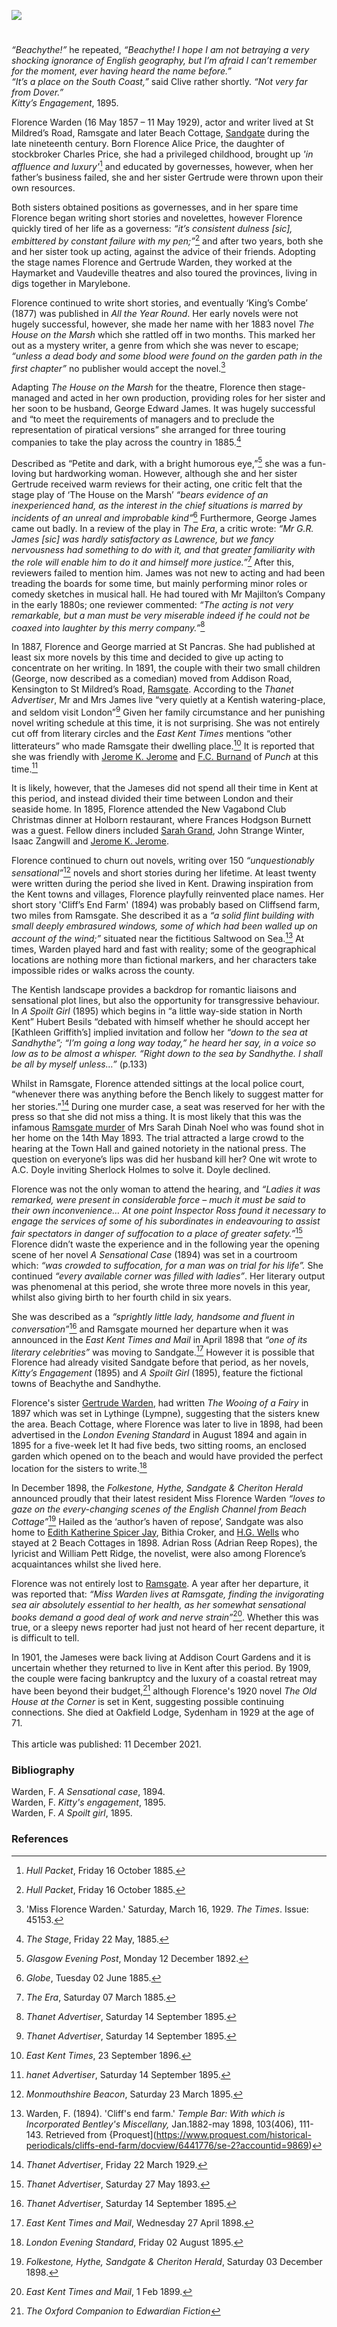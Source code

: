 <a href="https://dev.visual-essays.app"><img src="https://dev-visual-essays.netlify.app/images/ve-button.png"></a>
<param ve-config title="Florence Warden (Florence Alice James) (1857 – 1929)" author="Michelle Crowther" layout="vtl" 
banner="/images/banners/19c.jpg">

<param ve-entity eid="Q736439" aliases="Ramsgate">
<param ve-entity eid="Q2287962" aliases="Cliffsend">

#

_“Beachythe!”_    he repeated, _“Beachythe! I hope I am not betraying a very shocking ignorance of English geography, but I’m afraid I can’t remember for the moment, ever having heard the name before.”       
“It’s a place on the South Coast,”_ said Clive rather shortly. _“Not very far from Dover.”_    
_Kitty’s Engagement_, 1895.   
<param ve-image url="https://upload.wikimedia.org/wikipedia/commons/4/4b/Hythe_seafront_-_geograph.org.uk_-_1960795.jpg" label="Hythe seafront" attribution="E Gammie, CC BY-SA 2.0, via Wikimedia Commons">

Florence Warden (16 May 1857 – 11 May 1929), actor and writer lived at St Mildred’s Road, Ramsgate and later Beach Cottage, [Sandgate](/placesqz/sandgate-overview) during the late nineteenth century. Born Florence Alice Price, the daughter of stockbroker Charles Price, she had a privileged childhood, brought up _'in affluence and luxury'_[^ref1] and educated by governesses, however, when her father’s business failed, she and her sister Gertrude were thrown upon their own resources. 
<param ve-image url="https://upload.wikimedia.org/wikipedia/commons/7/7e/Portret_van_Florence_Warden%2C_RP-F-2001-7-1358E-15.jpg" label="Portrait of Florence Warden" attribution="Rijksmuseum, CC0, via Wikimedia Commons">

Both sisters obtained positions as governesses, and in her spare time Florence began writing short stories and novelettes, however Florence quickly tired of her life as a governess: _“it’s consistent dulness [sic], embittered by constant failure with my pen;”_[^ref2] and after two years, both she and her sister took up acting, against the advice of their friends.  Adopting the stage names Florence and Gertrude Warden, they worked at the Haymarket and Vaudeville theatres and also toured the provinces, living in digs together in Marylebone.
<param ve-image url="https://upload.wikimedia.org/wikipedia/commons/a/a2/TheGovernessRebeccaSolomon.jpg" label="The Governess, Rebecca Solomon c.1851" attribution="Rebecca Solomon, Public domain, via Wikimedia Commons">

Florence continued to write short stories, and eventually ‘King’s Combe’ (1877) was published in _All the Year Round_.  Her early novels were not hugely successful, however, she made her name with her 1883 novel _The House on the Marsh_ which she rattled off in two months. This marked her out as a mystery writer, a genre from which she was never to escape; _“unless a dead body and some blood were found on the garden path in the first chapter”_ no publisher would accept the novel.[^ref3]   
<param ve-image url="https://upload.wikimedia.org/wikipedia/commons/3/3c/Dickensjunior-1874.jpg" label="Charles Dickens Jnr, April 1873, editor of All The Year Round" attribution="Unknown author, Public domain, via Wikimedia Commons">

Adapting _The House on the Marsh_ for the theatre, Florence then stage-managed and acted in her own production, providing roles for her sister and her soon to be husband, George Edward James. It was hugely successful and “to meet the requirements of managers and to preclude the representation of piratical versions” she arranged for three touring companies to take the play across the country in 1885.[^ref4] 
<param ve-image url="https://upload.wikimedia.org/wikipedia/commons/1/19/G_Durand_Saturday_Night_at_the_Victoria_Theatre_BL.jpg" label="Saturday Night at the Victoria Theatre, wood-engraving, published in The Graphic, 26 October 1872" attribution="Godefroy Durand, Public domain, via Wikimedia Commons © The British Library Board">

Described as “Petite and dark, with a bright humorous eye,”[^ref5]  she was a fun-loving but hardworking woman. However, although she and her sister Gertrude received warm reviews for their acting, one critic felt that the stage play of ‘The House on the Marsh’ _“bears evidence of an inexperienced hand, as the interest in the chief situations is marred by incidents of an unreal and improbable kind”_[^ref6]  Furthermore, George James came out badly. In a review of the play in _The Era_, a critic wrote: _“Mr G.R. James [sic] was hardly satisfactory as Lawrence, but we fancy nervousness had something to do with it, and that greater familiarity with the role will enable him to do it and himself more justice.”_[^ref7]  After this, reviewers failed to mention him. James was not new to acting and had been treading the boards for some time, but mainly performing minor roles or comedy sketches in musical hall. He had toured with Mr Majilton’s Company in the early 1880s; one reviewer commented: _“The acting is not very remarkable, but a man must be very miserable indeed if he could not be coaxed into laughter by this merry company.”_[^ref9] 
<param ve-image url="https://upload.wikimedia.org/wikipedia/commons/1/11/Joseph_Clayton_Clark_AReader_of_The_Era.jpg" label="A reader of The Era" attribution="Joseph Clayton Clark, Public domain, via Wikimedia Commons">

In 1887, Florence and George married at St Pancras. She had published at least six more novels by this time and decided to give up acting to concentrate on her writing.  In 1891, the couple with their two small children (George, now described as a comedian) moved from Addison Road, Kensington to St Mildred’s Road, [Ramsgate](/19c/19c-ramsgate). 
According to the _Thanet Advertiser_, Mr and Mrs James live “very quietly at a Kentish watering-place, and seldom visit London”[^ref9]  Given her family circumstance and her punishing novel writing schedule at this time, it is not surprising. She was not entirely cut off from literary circles and the _East Kent Times_ mentions “other litterateurs” who made Ramsgate their dwelling place.[^ref10]   It is reported that she was friendly with [Jerome K. Jerome](/19c/19c-jerome-biography) and [F.C. Burnand](19c-burnand-biography) of _Punch_ at this time.[^ref11] 
<param ve-image url="https://upload.wikimedia.org/wikipedia/commons/7/71/Francis_Burnand.png" label="Francis Burnand" attribution="Frederick Tancock Palmer, Public domain, via Wikimedia Commons">

It is likely, however, that the Jameses did not spend all their time in Kent at this period, and instead divided their time between London and their seaside home. In 1895, Florence attended the New Vagabond Club Christmas dinner at Holborn restaurant, where Frances Hodgson Burnett was a guest. Fellow diners included [Sarah Grand](19c/19c-grand-biography), John Strange Winter, Isaac Zangwill and [Jerome K. Jerome](/19c/19c-jerome-biography).
<param ve-image url="https://upload.wikimedia.org/wikipedia/commons/1/11/Jerome_K._Jerome_%287893553318%29.jpg" label="Jerome K. Jerome, c.1890s" attribution="National Media Museum from UK, No restrictions, via Wikimedia Commons">

Florence continued to churn out novels, writing over 150 _“unquestionably sensational”_[^ref12] novels and short stories during her lifetime. At least twenty were written during the period she lived in Kent.  Drawing inspiration from the Kent towns and villages, Florence playfully reinvented place names. Her short story 'Cliff’s End Farm' (1894) was probably based on Cliffsend farm, two miles from Ramsgate. She described it as a _“a solid flint building with small deeply embrasured windows, some of which had been walled up on account of the wind;”_  situated near the fictitious Saltwood on Sea.[^ref13]  At times, Warden played hard and fast with reality; some of the geographical locations are nothing more than fictional markers, and her characters take impossible rides or walks across the county. 
<param ve-image url="https://upload.wikimedia.org/wikipedia/commons/2/22/Cliffs_between_Cliffsend_and_Ramsgate.jpg" label="Cliffs between Cliffsend and Ramsgate" attribution="Nilfanion, CC BY-SA 4.0, via Wikimedia Commons">

The Kentish landscape provides a backdrop for romantic liaisons and sensational plot lines, but also the opportunity for transgressive behaviour. In _A Spoilt Girl_ (1895) which begins in “a little way-side station in North Kent” Hubert Besils “debated with himself whether he should accept her [Kathleen Griffith’s] implied invitation and follow her _“down to the sea at Sandhythe”; “I’m going a long way today,” he heard her say, in a voice so low as to be almost a whisper. “Right down to the sea by Sandhythe. I shall be all by myself unless…”_ (p.133)
<param ve-image url="https://upload.wikimedia.org/wikipedia/commons/9/9e/The_promenade%2C_Sandgate%2C_England-LCCN2002708091.jpg" label="The Promenade, Sandgate" attribution="Photochrom Print Collection, Public domain, via Wikimedia Commons">

Whilst in Ramsgate, Florence attended sittings at the local police court, “whenever there was anything before the Bench likely to suggest matter for her stories.”[^ref14]  During one murder case, a seat was reserved for her with the press so that she did not miss a thing. It is most likely that this was the infamous [Ramsgate murder](https://theisleofthanetnews.com/2017/12/18/a-ramsgate-murder-from-1893-features-in-a-new-penny-dreadfuls-book/) of Mrs Sarah Dinah Noel who was found shot in her home on the 14th May 1893. The trial attracted a large crowd to the hearing at the Town Hall and gained notoriety in the national press. The question on everyone’s lips was did her husband kill her? One wit wrote to A.C. Doyle inviting Sherlock Holmes to solve it. Doyle declined.
<param ve-image url="https://stor.artstor.org/stor/7d4c5d4c-62c0-40e9-a900-3b7400521033" label="Ramsgate Commemorative Map 1884-1934">

Florence was not the only woman to attend the hearing, and _“Ladies it was remarked, were present in considerable force – much it must be said to their own inconvenience… At one point Inspector Ross found it necessary to engage the services of some of his subordinates in endeavouring to assist fair spectators in danger of suffocation to a place of greater safety.”_[^ref15]  Florence didn’t waste the experience and in the following year the opening scene of her novel _A Sensational Case_ (1894) was set in a courtroom which: _“was crowded to suffocation, for a man was on trial for his life”._ She continued _“every available corner was filled with ladies”_.  Her literary output was phenomenal at this period, she wrote three more novels in this year, whilst also giving birth to her fourth child in six years.
<param ve-image url="https://upload.wikimedia.org/wikipedia/commons/6/6c/New_Road%2C_Ramsgate%2C_England-LCCN2002708073.jpg" label="New Road, Ramsgate" attribution="Photochrom Print Collection, Public domain, via Wikimedia Commons">

She was described as a _“sprightly little lady, handsome and fluent in conversation”_[^ref16] and Ramsgate mourned her departure when it was announced in the _East Kent Times and Mail_ in April 1898 that _“one of its literary celebrities”_ was moving to Sandgate.[^ref17] However it is possible that Florence had already visited Sandgate before that period, as her novels, _Kitty’s Engagement_ (1895) and _A Spoilt Girl_ (1895), feature the fictional towns of Beachythe and Sandhythe. 
<param ve-image url="https://upload.wikimedia.org/wikipedia/commons/e/e4/General_view%2C_Sandgate%2C_England-LCCN2002708090.jpg" label="View of Sandgate c.1890-1900" attribution="Photochrom Print Collection, Public domain, via Wikimedia Commons">

Florence's sister [Gertrude Warden](/19c/19c-gertrude-warden-biography), had written _The Wooing of a Fairy_ in 1897 which was set in Lythinge (Lympne), suggesting that the sisters knew the area. Beach Cottage, where Florence was later to live in 1898, had been advertised in the _London Evening Standard_ in August 1894 and again in 1895 for a five-week let It had five beds, two sitting rooms, an enclosed garden which opened on to the beach and would have provided the perfect location for the sisters to write.[^ref18]
<param ve-image url="https://upload.wikimedia.org/wikipedia/commons/5/57/St_Stephen%2C_Lympne_1.JPG" label="St Stephen, Lympne" attribution="Poliphilo, CC0, via Wikimedia Commons">

In December 1898, the _Folkestone, Hythe, Sandgate & Cheriton Herald_ announced proudly that their latest resident Miss Florence Warden _“loves to gaze on the every-changing scenes of the English Channel from Beach Cottage”_[^ref19]   Hailed as the ‘author’s haven of repose’, Sandgate was also home to [Edith Katherine Spicer Jay](/19c/19c-spicer-jay-biography), Bithia Croker, and [H.G. Wells](/19c/19c-wellshg-biography) who stayed at 2 Beach Cottages in 1898. Adrian Ross (Adrian Reep Ropes), the lyricist and William Pett Ridge, the novelist, were also among Florence’s acquaintances whilst she lived here. 
<param ve-image url="https://upload.wikimedia.org/wikipedia/commons/5/54/Granville_Cottage_in_Sandgate_%281%29.JPG" label="Granville Cottage (formerly Beach Cottage) where H.G. Wells stayed in 1898" attribution="Edgepedia, CC BY-SA 3.0, via Wikimedia Commons">

Florence was not entirely lost to [Ramsgate](/19c/19c-ramsgate). A year after her departure, it was reported that: _“Miss Warden lives at Ramsgate, finding the invigorating sea air absolutely essential to her health, as her somewhat sensational books demand a good deal of work and nerve strain”_[^ref20].  Whether this was true, or a sleepy news reporter had just not heard of her recent departure, it is difficult to tell.   
<param ve-image url="https://upload.wikimedia.org/wikipedia/commons/f/fa/%27Ramsgate%27_by_J._Buxton_Knight.jpg" label="Ramsgate by J. Buxton Knight, 1908" attribution="Internet Archive Book Images, No restrictions, via Wikimedia Commons">

In 1901, the Jameses were back living at Addison Court Gardens and it is uncertain whether they returned to live in Kent after this period. By 1909, the couple were facing bankruptcy and the luxury of a coastal retreat may have been beyond their budget,[^ref21] although Florence's 1920 novel _The Old House at the Corner_ is set in Kent, suggesting possible continuing connections. She died at Oakfield Lodge, Sydenham in 1929 at the age of 71.
<br><br>
This article was published: 11 December 2021.
<param ve-image url="https://upload.wikimedia.org/wikipedia/commons/6/61/The_sands%2C_Ramsgate%2C_Kent%2C_England%2C_ca._1899.jpg" label="The Sands, Ramsgate, Kent, 1899" attribution="Detroit Publishing Co., under license from Photoglob Zürich, Public domain, via Wikimedia Commons">

### Bibliography

Warden, F. _A Sensational case_, 1894.   
Warden, F. _Kitty's engagement_, 1895.   
Warden, F. _A Spoilt girl_, 1895.    

### References

[^ref1]:  _Hull Packet_, Friday 16 October 1885.   
[^ref2]:  _Hull Packet_, Friday 16 October 1885.   
[^ref3]:  'Miss Florence Warden.'  Saturday,  March 16, 1929.  _The Times_. Issue: 45153.   
[^ref4]:  _The Stage_, Friday 22 May, 1885.   
[^ref5]:  _Glasgow Evening Post_, Monday 12 December 1892.   
[^ref6]:  _Globe_, Tuesday 02 June 1885.   
[^ref7]:  _The Era_, Saturday 07 March 1885.   
[^ref8]: _South Wales Daily News_, Tuesday 16 August 1881.   
[^ref9]:  _Thanet Advertiser_, Saturday 14 September 1895.   
[^ref10]:  _East Kent Times_, 23 September 1896.   
[^ref11]:  _hanet Advertiser_, Saturday 14 September 1895.   
[^ref12]:  _Monmouthshire Beacon_, Saturday 23 March 1895.      
[^ref13]:  Warden, F. (1894). 'Cliff's end farm.' _Temple Bar: With which is Incorporated Bentley's Miscellany,_ Jan.1882-may 1898, 103(406), 111-143. Retrieved from {Proquest](https://www.proquest.com/historical-periodicals/cliffs-end-farm/docview/6441776/se-2?accountid=9869)   
[^ref14]:  _Thanet Advertiser_, Friday 22 March 1929.   
[^ref15]:  _Thanet Advertiser_, Saturday 27 May 1893.   
[^ref16]:  _Thanet Advertiser_, Saturday 14 September 1895.   
[^ref17]:  _East Kent Times and Mail_, Wednesday 27 April 1898.   
[^ref18]:  _London Evening Standard_, Friday 02 August 1895.   
[^ref19]:  _Folkestone, Hythe, Sandgate & Cheriton Herald_, Saturday 03 December 1898.   
[^ref20]:  _East Kent Times and Mail_, 1 Feb 1899.   
[^ref21]: _The Oxford Companion to Edwardian Fiction_
